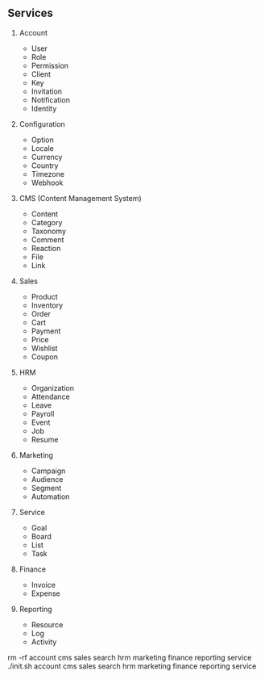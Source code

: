 ## Services
1. Account
   - User
   - Role
   - Permission
   - Client
   - Key
   - Invitation
   - Notification
   - Identity

2. Configuration
    - Option
    - Locale
    - Currency
    - Country
    - Timezone
    - Webhook

3. CMS (Content Management System)
    - Content
    - Category
    - Taxonomy
    - Comment
    - Reaction
    - File
    - Link

4. Sales
    - Product
    - Inventory
    - Order
    - Cart
    - Payment
    - Price
    - Wishlist
    - Coupon

5. HRM
    - Organization
    - Attendance
    - Leave
    - Payroll
    - Event
    - Job
    - Resume

6. Marketing
    - Campaign
    - Audience
    - Segment
    - Automation

7. Service
    - Goal
    - Board
    - List
    - Task

8. Finance
    - Invoice
    - Expense

9. Reporting
    - Resource
    - Log
    - Activity

rm -rf account cms sales search hrm marketing finance reporting service
./init.sh account cms sales search hrm marketing finance reporting service